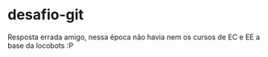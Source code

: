desafio-git
========

Resposta errada amigo, nessa época não havia nem os cursos de EC e EE a base da locobots :P
